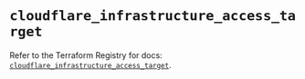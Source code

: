 # `cloudflare_infrastructure_access_target`

Refer to the Terraform Registry for docs: [`cloudflare_infrastructure_access_target`](https://registry.terraform.io/providers/cloudflare/cloudflare/4.49.1/docs/resources/infrastructure_access_target).
